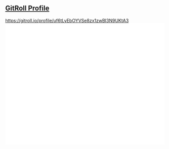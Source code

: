 ## [GitRoll Profile](https://gitroll.io/profile/uf6tLyEbOYVSe8zx1zwBI3N9UKtA3)
https://gitroll.io/profile/uf6tLyEbOYVSe8zx1zwBI3N9UKtA3
![Metrics](/github-metrics.svg)




